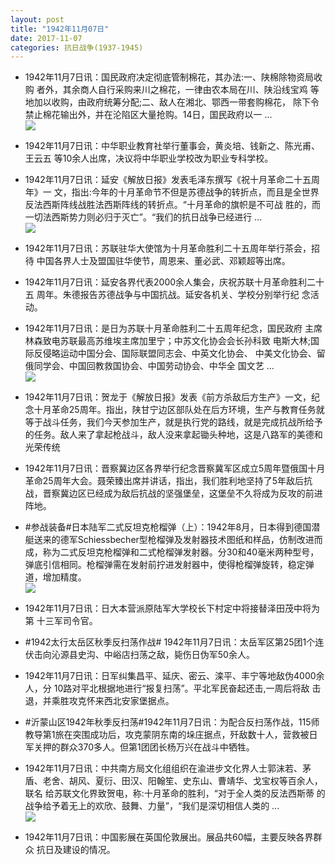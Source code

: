 ```yaml
---
layout: post
title: "1942年11月07日"
date: 2017-11-07
categories: 抗日战争(1937-1945)
---
```


<meta name="referrer" content="no-referrer" />

- 1942年11月7日讯：国民政府决定彻底管制棉花，其办法:一、陕棉除物资局收购 者外，其余商人自行采购来川之棉花，一律由农本局在川、陕沿线宝鸡 等地加以收购，由政府统筹分配;二、敌人在湘北、鄂西一带套购棉花， 除下令禁止棉花输出外，并在沦陷区大量抢购。14日，国民政府以一 ... <br/><img src="https://wx4.sinaimg.cn/large/aca367d8ly1fl9x0ualsxj20c80bxmxb.jpg" />

- 1942年11月7日讯：中华职业教育社举行董事会，黄炎培、钱新之、陈光甫、王云五 等10余人出席，决议将中华职业学校改为职业专科学校。 

- 1942年11月7日讯：延安《解放日报》发表毛泽东撰写《祝十月革命二十五周年》一 文，指出:今年的十月革命节不但是苏德战争的转折点，而且是全世界 反法西斯阵线战胜法西斯阵线的转折点。“十月革命的旗帜是不可战 胜的，而一切法西斯势力则必归于灭亡”。“我们的抗日战争已经进行  ... <br/><img src="https://wx3.sinaimg.cn/large/aca367d8ly1fl9tkh3au4j20c80ayglo.jpg" />

- 1942年11月7日讯：苏联驻华大使馆为十月革命胜利二十五周年举行茶会，招待 中国各界人士及盟国驻华使节，周恩来、董必武、邓颖超等出席。 

- 1942年11月7日讯：延安各界代表2000余人集会，庆祝苏联十月革命胜利二十五 周年。朱德报告苏德战争与中国抗战。延安各机关、学校分别举行纪 念活动。 

- 1942年11月7日讯：是日为苏联十月革命胜利二十五周年纪念，国民政府 主席林森致电苏联最高苏维埃主席加里宁；中苏文化协会会长孙科致 电斯大林;国际反侵略运动中国分会、国际联盟同志会、中英文化协会、 中美文化协会、留俄同学会、中国回教救国协会、中国劳动协会、中华全 国文艺 ... <br/><img src="https://wx1.sinaimg.cn/large/aca367d8ly1fl9odj6jd1j20c809z74c.jpg" />

- 1942年11月7日讯：贺龙于《解放日报》发表《前方杀敌后方生产》一文，纪念十月革命25周年。指出，陕甘宁边区部队处在后方环境，生产与教育任务就等于战斗任务，我们今天参加生产，就是执行党的路线，就是完成抗战所给予的任务。敌人来了拿起枪战斗，敌人没来拿起锄头种地，这是八路军的美德和光荣传统 

- 1942年11月7日讯：晋察冀边区各界举行纪念晋察冀军区成立5周年暨俄国十月革命25周年大会。聂荣臻出席并讲话，指出，我们胜利地坚持了5年敌后抗战，晋察冀边区已经成为敌后抗战的坚强堡垒，这堡垒不久将成为反攻的前进阵地。 

- #参战装备#日本陆军二式反坦克枪榴弹（上）：1942年8月，日本得到德国潜艇送来的德军Schiessbecher型枪榴弹及发射器技术图纸和样品，仿制改进而成，称为二式反坦克枪榴弹和二式枪榴弹发射器。分30和40毫米两种型号，弹底引信相同。枪榴弹需在发射前拧进发射器中，使得枪榴弹旋转，稳定弹道，增加精度。 <br/><img src="https://wx4.sinaimg.cn/large/aca367d8ly1fl9ai4x9gfj208c08f74y.jpg" />

- 1942年11月7日讯：日大本营派原陆军大学校长下村定中将接替泽田茂中将为第 十三军司令官。 

- #1942太行太岳区秋季反扫荡作战# 1942年11月7日讯：太岳军区第25团1个连伏击向沁源县史沟、中峪店扫荡之敌，毙伤日伪军50余人。 

- 1942年11月7日讯：日军纠集昌平、延庆、密云、滦平、丰宁等地敌伪4000余人，分 10路对平北根据地进行“报复扫荡”。平北军民奋起还击,一周后将敌 击退，并乘胜攻克怀来西北安家堡据点。 

- #沂蒙山区1942年秋季反扫荡#1942年11月7日讯：为配合反扫荡作战，115师教导第1旅在突围成功后，攻克蒙阴东南的垛庄据点，歼敌数十人，营救被日军关押的群众370多人。但第1团团长杨万兴在战斗中牺牲。 

- 1942年11月7日讯：中共南方局文化组组织在渝进步文化界人士郭沫若、茅盾、老舍、胡风、夏衍、田汉、阳翰笙、史东山、曹靖华、戈宝权等百余人，联名 给苏联文化界致贺电，称:十月革命的胜利，“对于全人类的反法西斯蒂 的战争给予着无上的欢欣、鼓舞、力量”，“我们是深切相信人类的 ... <br/><img src="https://wx1.sinaimg.cn/large/aca367d8ly1fl965zyspbj20c809zwej.jpg" />

- 1942年11月7日讯：中国影展在英国伦敦展出。展品共60幅，主要反映各界群众 抗日及建设的情况。 

